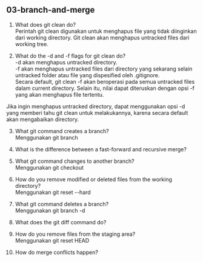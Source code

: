 ## 03-branch-and-merge
1. What does git clean do?  
Perintah git clean digunakan untuk menghapus file yang tidak diinginkan dari working directory. Git clean akan menghapus untracked files dari working tree.
  
2. What do the -d and -f flags for git clean do?  
-d akan menghapus untracked directory.  
-f akan menghapus untracked files dari directory yang sekarang selain untracked folder atau file yang dispesified oleh .gitignore.  
Secara default, git clean -f akan beroperasi pada semua untracked files dalam current directory. Selain itu, nilai <path> dapat diteruskan dengan opsi -f yang akan menghapus file tertentu.

Jika ingin menghapus untracked directory, dapat menggunakan opsi -d yang memberi tahu git clean untuk melakukannya, karena secara default akan mengabaikan directory.

  
3. What git command creates a branch?  
Menggunakan git branch <branch name>
  
4. What is the difference between a fast-forward and recursive merge?  

 
   
5. What git command changes to another branch?  
Menggunakan git checkout <branch name>  
   
6. How do you remove modified or deleted files from the working directory?  
Menggunakan git reset --hard
  
7. What git command deletes a branch?  
Menggunakan git branch -d <branch name>  
  
8. What does the git diff command do?  

  
9. How do you remove files from the staging area?  
Menggunakan git reset HEAD <file name>   

10. How do merge conflicts happen?  

  